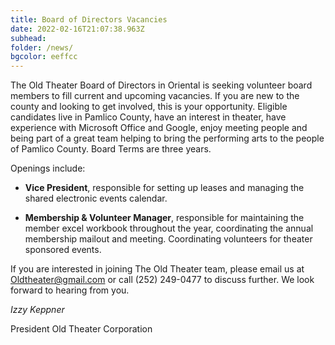 ```yaml
---
title: Board of Directors Vacancies
date: 2022-02-16T21:07:38.963Z
subhead:
folder: /news/
bgcolor: eeffcc
---
```


The Old Theater Board of Directors in Oriental is seeking volunteer board members to fill current and upcoming vacancies.  If you are new to the county and looking to get involved, this is your opportunity.  Eligible candidates live in Pamlico County, have an interest in theater, have experience with Microsoft Office and Google, enjoy meeting people and being part of a great team helping to bring the performing arts to the people of Pamlico County.  Board Terms are three years. 

Openings include:  

-  **Vice President**, responsible for setting up leases and managing the shared electronic events calendar.  

-  **Membership & Volunteer Manager**, responsible for maintaining the member excel workbook throughout the year, coordinating the annual membership mailout and meeting.  Coordinating volunteers for theater sponsored events.

If you are interested in joining The Old Theater team, please email us at Oldtheater@gmail.com or call (252) 249-0477 to discuss further.  We look forward to hearing from you.

*Izzy Keppner*

President
Old Theater Corporation